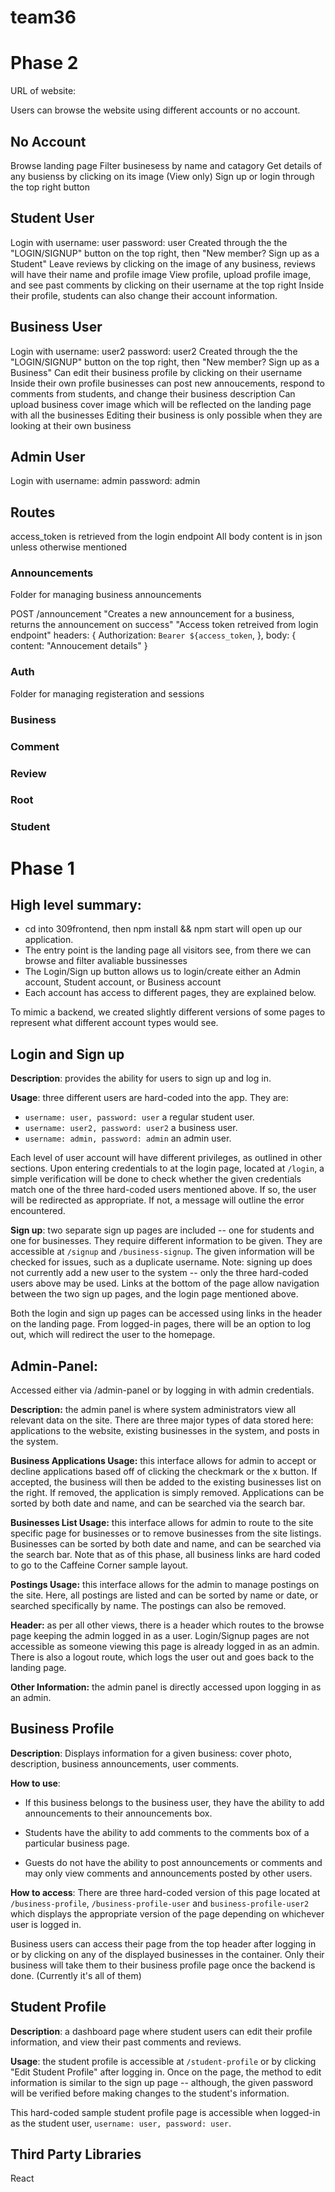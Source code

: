 # team36

# Phase 2

URL of website:

Users can browse the website using different accounts or no account.
## No Account
Browse landing page
Filter businesess by name and catagory
Get details of any busienss by clicking on its image (View only)
Sign up or login through the top right button
## Student User
Login with username: user password: user
Created through the the "LOGIN/SIGNUP" button on the top right, then "New member? Sign up as a Student"
Leave reviews by clicking on the image of any business, reviews will have their name and profile image
View profile, upload profile image, and see past comments by clicking on their username at the top right
Inside their profile, students can also change their account information.

## Business User
Login with username: user2 password: user2
Created through the the "LOGIN/SIGNUP" button on the top right, then "New member? Sign up as a Business"
Can edit their business profile by clicking on their username
Inside their own profile businesses can post new annoucements, respond to comments from students, and change their business description
Can upload business cover image which will be reflected on the landing page with all the businesses
Editing their business is only possible when they are looking at their own business

## Admin User
Login with username: admin password: admin


## Routes

access_token is retrieved from the login endpoint
All body content is in json unless otherwise mentioned

### Announcements
Folder for managing business announcements

POST /announcement
"Creates a new announcement for a business, returns the announcement on success"
"Access token retreived from login endpoint"
headers: {
    Authorization: `Bearer ${access_token`,
},
body: {
  content: "Annoucement details"
}

### Auth
Folder for managing registeration and sessions


### Business


### Comment


### Review


### Root

### Student




# Phase 1
## High level summary:
* cd into 309frontend, then npm install && npm start will open up our application.
* The entry point is the landing page all visitors see, from there we can browse and filter avaliable bussinesses
* The Login/Sign up button allows us to login/create either an Admin account, Student account, or Business account
* Each account has access to different pages, they are explained below. 

To mimic a backend, we created slightly different versions of some pages to represent what different account types would see.
## Login and Sign up

**Description**: provides the ability for users to sign up and log in.

**Usage**: three different users are hard-coded into the app. They are:

* `username: user, password: user` a regular student user.
* `username: user2, password: user2` a business user.
* `username: admin, password: admin` an admin user.

Each level of user account will have different privileges, as outlined in other sections. 
Upon entering credentials to at the login page, located at `/login`, a simple verification will be done to check whether 
the given credentials match one of the three hard-coded users mentioned above. If so, the user will be redirected as 
appropriate. If not, a message will outline the error encountered.

**Sign up**: two separate sign up pages are included -- one for students and one for businesses. They require different 
information to be given. They are accessible at `/signup` and `/business-signup`. The given information will be checked 
for issues, such as a duplicate username. Note: signing up does not currently add a new user to the system -- only the 
three hard-coded users above may be used. Links at the bottom of the page allow navigation between the two sign up 
pages, and the login page mentioned above.

Both the login and sign up pages can be accessed using links in the header on the landing page. From logged-in pages, 
there will be an option to log out, which will redirect the user to the homepage.

## Admin-Panel:
Accessed either via /admin-panel or by logging in with admin credentials.

**Description:** the admin panel is where system administrators view all relevant data on the site. There are three major types of data stored here: applications to the website, existing businesses in the system, and posts in the system. 

**Business Applications Usage:** this interface allows for admin to accept or decline applications based off of clicking the checkmark or the x button. If accepted, the business will then be added to the existing businesses list on the right. If removed, the application is simply removed. Applications can be sorted by both date and name, and can be searched via the search bar.

**Businesses List Usage:** this interface allows for admin to route to the site specific page for businesses or to remove businesses from the site listings. Businesses can be sorted by both date and name, and can be searched via the search bar. Note that as of this phase, all business links are hard coded to go to the Caffeine Corner sample layout.

**Postings Usage:** this interface allows for the admin to manage postings on the site. Here, all postings are listed and can be sorted by name or date, or searched specifically by name. The postings can also be removed.

**Header:** as per all other views, there is a header which routes to the browse page keeping the admin logged in as a user. Login/Signup pages are not accessible as someone viewing this page is already logged in as an admin. There is also a logout route, which logs the user out and goes back to the landing page.

**Other Information:** the admin panel is directly accessed upon logging in as an admin.

## Business Profile
**Description**: Displays information for a given business: cover photo, description, business announcements, user comments.

**How to use**:

* If this business belongs to the business user, they have the ability to add announcements to their announcements box.

* Students have the ability to add comments to the comments box of a particular business page.

* Guests do not have the ability to post announcements or comments and may only view comments and announcements posted by other users.

**How to access**:
There are three hard-coded version of this page located at `/business-profile`, `/business-profile-user` and `business-profile-user2` which displays the appropriate version of the page depending on whichever user is logged in.

Business users can access their page from the top header after logging in or by clicking on any of the displayed businesses in the container. Only their business will take them to their business profile page once the backend is done. (Currently it's all of them)
## Student Profile

**Description**: a dashboard page where student users can edit their profile information, and view their past comments 
and reviews.

**Usage**: the student profile is accessible at `/student-profile` or by clicking "Edit Student Profile" after logging in. Once on the page, 
the method to edit information is similar to the sign up page -- although, the given password will be verified before 
making changes to the student's information. 

This hard-coded sample student profile page is accessible when logged-in as the student user, `username: user, password: user`.

## Third Party Libraries
React